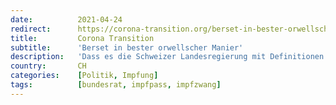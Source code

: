 ```yaml
---
date:          2021-04-24
redirect:      https://corona-transition.org/berset-in-bester-orwellscher-manier
title:         Corona Transition
subtitle:      'Berset in bester orwellscher Manier'
description:   'Dass es die Schweizer Landesregierung mit Definitionen nicht so genau nimmt, ist bekannt. Gerade in der Coronapolitik. Es sei beispielsweise auf (...)'
country:       CH
categories:    [Politik, Impfung]
tags:          [bundesrat, impfpass, impfzwang]
---
```

